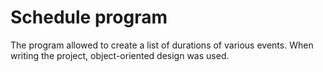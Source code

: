 # Schedule program
The program allowed to create a list of durations of various events. When writing the project, object-oriented design was used.
